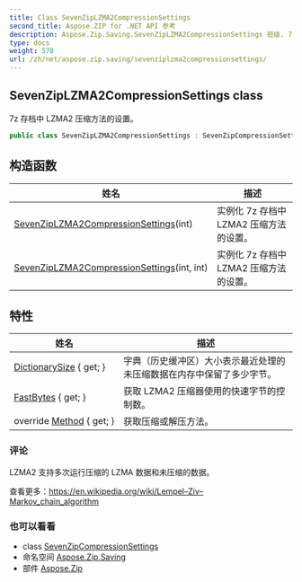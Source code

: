 ```yaml
---
title: Class SevenZipLZMA2CompressionSettings
second_title: Aspose.ZIP for .NET API 参考
description: Aspose.Zip.Saving.SevenZipLZMA2CompressionSettings 班级. 7z 存档中 LZMA2 压缩方法的设置
type: docs
weight: 570
url: /zh/net/aspose.zip.saving/sevenziplzma2compressionsettings/
---
```

## SevenZipLZMA2CompressionSettings class

7z 存档中 LZMA2 压缩方法的设置。

```csharp
public class SevenZipLZMA2CompressionSettings : SevenZipCompressionSettings
```

## 构造函数

| 姓名 | 描述 |
| --- | --- |
| [SevenZipLZMA2CompressionSettings](sevenziplzma2compressionsettings/#constructor)(int) | 实例化 7z 存档中 LZMA2 压缩方法的设置。 |
| [SevenZipLZMA2CompressionSettings](sevenziplzma2compressionsettings/#constructor_1)(int, int) | 实例化 7z 存档中 LZMA2 压缩方法的设置。 |

## 特性

| 姓名 | 描述 |
| --- | --- |
| [DictionarySize](../../aspose.zip.saving/sevenziplzma2compressionsettings/dictionarysize/) { get; } | 字典（历史缓冲区）大小表示最近处理的未压缩数据在内存中保留了多少字节。 |
| [FastBytes](../../aspose.zip.saving/sevenziplzma2compressionsettings/fastbytes/) { get; } | 获取 LZMA2 压缩器使用的快速字节的控制数。 |
| override [Method](../../aspose.zip.saving/sevenziplzma2compressionsettings/method/) { get; } | 获取压缩或解压方法。 |

### 评论

LZMA2 支持多次运行压缩的 LZMA 数据和未压缩的数据。

查看更多：https://en.wikipedia.org/wiki/Lempel–Ziv–Markov_chain_algorithm

### 也可以看看

* class [SevenZipCompressionSettings](../sevenzipcompressionsettings/)
* 命名空间 [Aspose.Zip.Saving](../../aspose.zip.saving/)
* 部件 [Aspose.Zip](../../)


